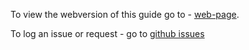 To view the webversion of this guide go to - [web-page](https://sergeicu.github.io/crl-guide/).   

To log an issue or request - go to [github issues](https://github.com/sergeicu/crl-guide/issues)

